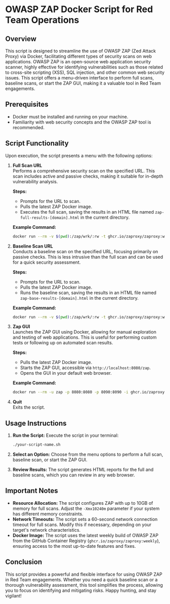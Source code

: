 # OWASP ZAP Docker Script for Red Team Operations

## Overview

This script is designed to streamline the use of OWASP ZAP (Zed Attack Proxy) via Docker, facilitating different types of security scans on web applications. OWASP ZAP is an open-source web application security scanner, highly effective for identifying vulnerabilities such as those related to cross-site scripting (XSS), SQL injection, and other common web security issues. This script offers a menu-driven interface to perform full scans, baseline scans, or start the ZAP GUI, making it a valuable tool in Red Team engagements.

## Prerequisites

- Docker must be installed and running on your machine.
- Familiarity with web security concepts and the OWASP ZAP tool is recommended.

## Script Functionality

Upon execution, the script presents a menu with the following options:

1. **Full Scan URL**  
   Performs a comprehensive security scan on the specified URL. This scan includes active and passive checks, making it suitable for in-depth vulnerability analysis.

   **Steps:**
   - Prompts for the URL to scan.
   - Pulls the latest ZAP Docker image.
   - Executes the full scan, saving the results in an HTML file named `zap-full-results-[domain].html` in the current directory.

   **Example Command:**
   ```sh
   docker run --rm -v $(pwd):/zap/wrk/:rw -t ghcr.io/zaproxy/zaproxy:weekly zap-full-scan.py -t http://example.com -g gen.conf -z "-Xmx10240m -config network.connection.timeoutInSecs=60" -r zap-full-results-example.com.html
   ```

2. **Baseline Scan URL**  
   Conducts a baseline scan on the specified URL, focusing primarily on passive checks. This is less intrusive than the full scan and can be used for a quick security assessment.

   **Steps:**
   - Prompts for the URL to scan.
   - Pulls the latest ZAP Docker image.
   - Runs the baseline scan, saving the results in an HTML file named `zap-base-results-[domain].html` in the current directory.

   **Example Command:**
   ```sh
   docker run --rm -v $(pwd):/zap/wrk/:rw -t ghcr.io/zaproxy/zaproxy:weekly zap-baseline.py -t http://example.com -g gen.conf -r zap-base-results-example.com.html
   ```

3. **Zap GUI**  
   Launches the ZAP GUI using Docker, allowing for manual exploration and testing of web applications. This is useful for performing custom tests or following up on automated scan results.

   **Steps:**
   - Pulls the latest ZAP Docker image.
   - Starts the ZAP GUI, accessible via `http://localhost:8080/zap`.
   - Opens the GUI in your default web browser.

   **Example Command:**
   ```sh
   docker run --rm -u zap -p 8080:8080 -p 8090:8090 -i ghcr.io/zaproxy/zaproxy:weekly zap-webswing.sh &
   ```

4. **Quit**  
   Exits the script.

## Usage Instructions

1. **Run the Script:**
   Execute the script in your terminal:
   ```sh
   ./your-script-name.sh
   ```

2. **Select an Option:**
   Choose from the menu options to perform a full scan, baseline scan, or start the ZAP GUI.

3. **Review Results:**
   The script generates HTML reports for the full and baseline scans, which you can review in any web browser.

## Important Notes

- **Resource Allocation:** The script configures ZAP with up to 10GB of memory for full scans. Adjust the `-Xmx10240m` parameter if your system has different memory constraints.
- **Network Timeouts:** The script sets a 60-second network connection timeout for full scans. Modify this if necessary, depending on your target's network characteristics.
- **Docker Image:** The script uses the latest weekly build of OWASP ZAP from the GitHub Container Registry (`ghcr.io/zaproxy/zaproxy:weekly`), ensuring access to the most up-to-date features and fixes.

## Conclusion

This script provides a powerful and flexible interface for using OWASP ZAP in Red Team engagements. Whether you need a quick baseline scan or a thorough vulnerability assessment, this tool simplifies the process, allowing you to focus on identifying and mitigating risks. Happy hunting, and stay vigilant!
